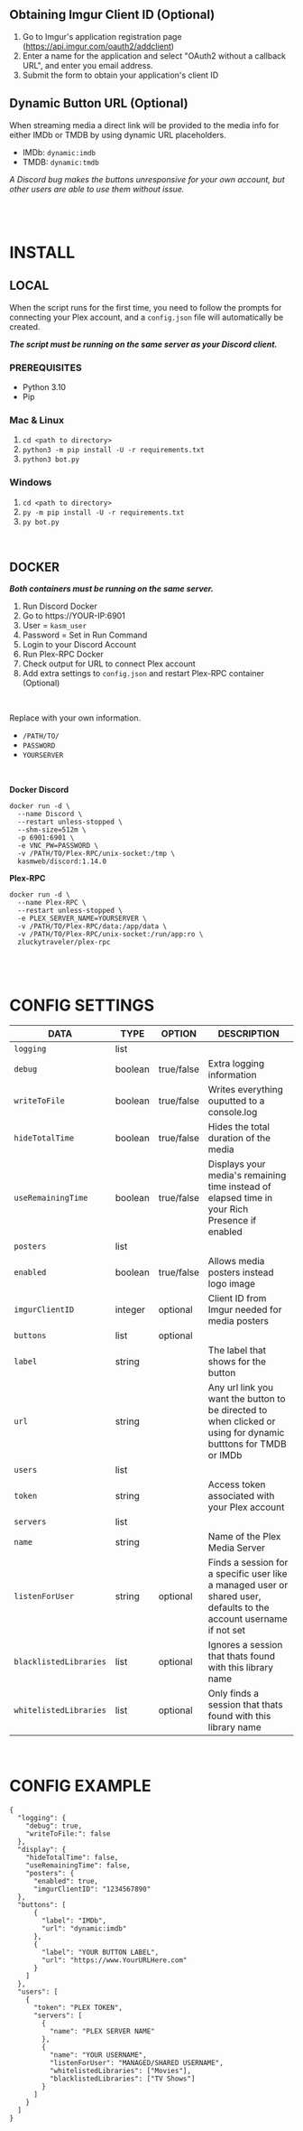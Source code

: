 ## Obtaining Imgur Client ID (Optional)

1. Go to Imgur's application registration page (<https://api.imgur.com/oauth2/addclient>)
2. Enter a name for the application and select "OAuth2 without a callback URL", and enter you email address.
3. Submit the form to obtain your application's client ID


## Dynamic Button URL (Optional)

When streaming media a direct link will be provided to the media info for either IMDb or TMDB by using dynamic URL placeholders.

- IMDb: `dynamic:imdb`
-  TMDB: `dynamic:tmdb`

*A Discord bug makes the buttons unresponsive for your own account, but other users are able to use them without issue.*

<br />
<br />

# INSTALL
## LOCAL

When the script runs for the first time, you need to follow the prompts for connecting your Plex account, and a `config.json` file will automatically be created.

***The script must be running on the same server as your Discord client.***

### PREREQUISITES
- Python 3.10
-  Pip
   
### Mac & Linux
1. `cd <path to directory>`
2. `python3 -m pip install -U -r requirements.txt`
3. `python3 bot.py`

### Windows
1. `cd <path to directory>`
2. `py -m pip install -U -r requirements.txt`
3. `py bot.py`

<br />

## DOCKER

***Both containers must be running on the same server.***

1. Run Discord Docker
2. Go to https://YOUR-IP:6901
3. User = `kasm_user`
4. Password = Set in Run Command
5. Login to your Discord Account
6. Run Plex-RPC Docker
7. Check output for URL to connect Plex account
8. Add extra settings to `config.json` and restart Plex-RPC container (Optional)

<br />

Replace with your own information. 
- `/PATH/TO/`
- `PASSWORD`
- `YOURSERVER`

<br />

**Docker Discord**
```
docker run -d \
  --name Discord \
  --restart unless-stopped \
  --shm-size=512m \
  -p 6901:6901 \
  -e VNC_PW=PASSWORD \
  -v /PATH/TO/Plex-RPC/unix-socket:/tmp \
  kasmweb/discord:1.14.0
```

**Plex-RPC**
```
docker run -d \
  --name Plex-RPC \
  --restart unless-stopped \
  -e PLEX_SERVER_NAME=YOURSERVER \
  -v /PATH/TO/Plex-RPC/data:/app/data \
  -v /PATH/TO/Plex-RPC/unix-socket:/run/app:ro \
  zluckytraveler/plex-rpc
```
<br />
<br />

# CONFIG SETTINGS

| DATA | TYPE | OPTION | DESCRIPTION |
| --- | --- | --- | --- |
|`logging`| list | | |
|`debug`| boolean | true/false | Extra logging information |
|`writeToFile`| boolean | true/false | Writes everything ouputted to a console.log |
|`hideTotalTime`| boolean | true/false | Hides the total duration of the media |
|`useRemainingTime`| boolean | true/false | Displays your media's remaining time instead of elapsed time in your Rich Presence if enabled |
|`posters`| list | | |
|`enabled`| boolean | true/false | Allows media posters instead logo image |
|`imgurClientID`| integer |optional | Client ID from Imgur needed for media posters |
|`buttons`| list | optional | |
|`label`| string | | The label that shows for the button | 
|`url`| string | | Any url link you want the button to be directed to when clicked or using for dynamic butttons for TMDB or IMDb |
|`users`| list | | |
|`token`| string | |Access token associated with your Plex account |
|`servers`| list | |
|`name`| string | | Name of the Plex Media Server |
|`listenForUser`| string |optional | Finds a session for a specific user like a managed user or shared user, defaults to the account username if not set |
|`blacklistedLibraries`| list | optional | Ignores a session that thats found with this library name |
|`whitelistedLibraries`| list | optional | Only finds a session that thats found with this library name |

<br />

# CONFIG EXAMPLE

```
{
  "logging": {
    "debug": true,
    "writeToFile:": false
  },
  "display": {
    "hideTotalTime": false,
    "useRemainingTime": false,
    "posters": {
      "enabled": true,
      "imgurClientID": "1234567890"
  },
  "buttons": [
      {
        "label": "IMDb",
        "url": "dynamic:imdb"
      },
      {
        "label": "YOUR BUTTON LABEL",
        "url": "https://www.YourURLHere.com"
      }
    ]
  },
  "users": [
    {
      "token": "PLEX TOKEN",
      "servers": [
        {
          "name": "PLEX SERVER NAME"
        },
        {
          "name": "YOUR USERNAME",
          "listenForUser": "MANAGED/SHARED USERNAME",
          "whitelistedLibraries": ["Movies"],
          "blacklistedLibraries": ["TV Shows"]
        }
      ]
    }
  ]
}
```
